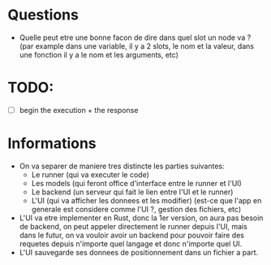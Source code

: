 # Questions

- Quelle peut etre une bonne facon de dire dans quel slot un node va ? (par example dans une variable, il y a 2 slots, le nom et la valeur, dans une fonction il y a le nom et les arguments, etc)

# TODO:

- [ ] begin the execution + the response

# Informations

- On va separer de maniere tres distincte les parties suivantes:
  - Le runner (qui va executer le code)
  - Les models (qui feront office d'interface entre le runner et l'UI)
  - Le backend (un serveur qui fait le lien entre l'UI et le runner)
  - L'UI (qui va afficher les donnees et les modifier) (est-ce que l'app en generale est considere comme l'UI ?, gestion des fichiers, etc)
- L'UI va etre implementer en Rust, donc la 1er version, on aura pas besoin de backend, on peut appeler directement le runner depuis l'UI, mais dans le futur, on va vouloir avoir un backend pour pouvoir faire des requetes depuis n'importe quel langage et donc n'importe quel UI.
- L'UI sauvegarde ses donnees de positionnement dans un fichier a part.
